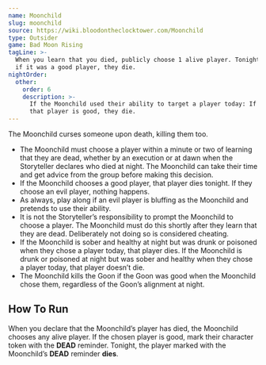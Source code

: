 ```yaml
---
name: Moonchild
slug: moonchild
source: https://wiki.bloodontheclocktower.com/Moonchild
type: Outsider
game: Bad Moon Rising
tagLine: >-
  When you learn that you died, publicly choose 1 alive player. Tonight,
  if it was a good player, they die.
nightOrder:
  other:
    order: 6
    description: >-
      If the Moonchild used their ability to target a player today: If
      that player is good, they die.
---
```


The Moonchild curses someone upon death, killing them too.

- The Moonchild must choose a player within a minute or two of learning
  that they are dead, whether by an execution or at dawn when the
  Storyteller declares who died at night. The Moonchild can take their
  time and get advice from the group before making this decision.
- If the Moonchild chooses a good player, that player dies tonight. If
  they choose an evil player, nothing happens.
- As always, play along if an evil player is bluffing as the Moonchild
  and pretends to use their ability.
- It is not the Storyteller’s responsibility to prompt the Moonchild to
  choose a player. The Moonchild must do this shortly after they learn
  that they are dead. Deliberately not doing so is considered cheating.
- If the Moonchild is sober and healthy at night but was drunk or
  poisoned when they chose a player today, that player dies. If the
  Moonchild is drunk or poisoned at night but was sober and healthy when
  they chose a player today, that player doesn’t die.
- The Moonchild kills the Goon if the Goon was good when the Moonchild
  chose them, regardless of the Goon’s alignment at night.

## How To Run

When you declare that the Moonchild’s player has died, the Moonchild
chooses any alive player. If the chosen player is good, mark their
character token with the **DEAD** reminder. Tonight, the player marked
with the Moonchild’s **DEAD** reminder **dies**.

